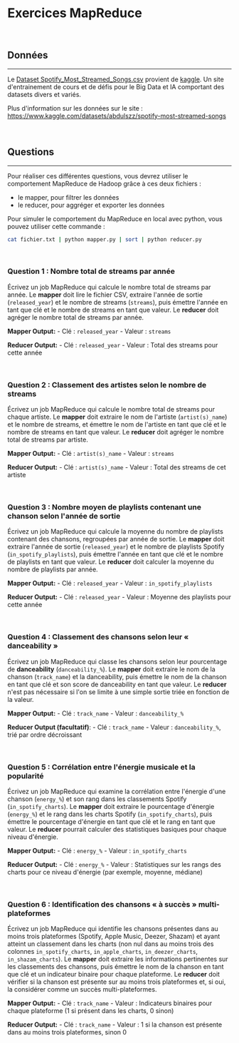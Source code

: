 # Exercices MapReduce

<br>

## Données

---

Le [Dataset Spotify_Most_Streamed_Songs.csv](https://www.kaggle.com/datasets/abdulszz/spotify-most-streamed-songs) provient de [kaggle](https://www.kaggle.com/). Un site d'entrainement de cours et de défis pour le Big Data et IA comportant des datasets divers et variés.

Plus d'information sur les données sur le site : https://www.kaggle.com/datasets/abdulszz/spotify-most-streamed-songs

<br>

## Questions

---

Pour réaliser ces différentes questions, vous devrez utiliser le comportement MapReduce de Hadoop grâce à ces deux fichiers :

- le mapper, pour filtrer les données
- le reducer, pour aggréger et exporter les données

Pour simuler le comportement du MapReduce en local avec python, vous pouvez utiliser cette commande :

```bash
cat fichier.txt | python mapper.py | sort | python reducer.py
```

<br>

### Question 1 : Nombre total de streams par année

Écrivez un job MapReduce qui calcule le nombre total de streams par année. Le **mapper** doit lire le fichier CSV, extraire l'année de sortie (`released_year`) et le nombre de streams (`streams`), puis émettre l'année en tant que clé et le nombre de streams en tant que valeur. Le **reducer** doit agréger le nombre total de streams par année.

**Mapper Output:**
    - Clé : `released_year`
    - Valeur : `streams`

**Reducer Output:**
    - Clé : `released_year`
    - Valeur : Total des streams pour cette année

<br>

### Question 2 : Classement des artistes selon le nombre de streams

Écrivez un job MapReduce qui calcule le nombre total de streams pour chaque artiste. Le **mapper** doit extraire le nom de l'artiste (`artist(s)_name`) et le nombre de streams, et émettre le nom de l'artiste en tant que clé et le nombre de streams en tant que valeur. Le **reducer** doit agréger le nombre total de streams par artiste.

**Mapper Output:**
    - Clé : `artist(s)_name`
    - Valeur : `streams`

**Reducer Output:**
    - Clé : `artist(s)_name`
    - Valeur : Total des streams de cet artiste

<br>

### Question 3 : Nombre moyen de playlists contenant une chanson selon l'année de sortie

Écrivez un job MapReduce qui calcule la moyenne du nombre de playlists contenant des chansons, regroupées par année de sortie. Le **mapper** doit extraire l'année de sortie (`released_year`) et le nombre de playlists Spotify (`in_spotify_playlists`), puis émettre l'année en tant que clé et le nombre de playlists en tant que valeur. Le **reducer** doit calculer la moyenne du nombre de playlists par année.

**Mapper Output:**
    - Clé : `released_year`
    - Valeur : `in_spotify_playlists`

**Reducer Output:**
    - Clé : `released_year`
    - Valeur : Moyenne des playlists pour cette année

<br>

### Question 4 : Classement des chansons selon leur « danceability »

Écrivez un job MapReduce qui classe les chansons selon leur pourcentage de **danceability** (`danceability_%`). Le **mapper** doit extraire le nom de la chanson (`track_name`) et la danceability, puis émettre le nom de la chanson en tant que clé et son score de danceability en tant que valeur. Le **reducer** n'est pas nécessaire si l'on se limite à une simple sortie triée en fonction de la valeur.

**Mapper Output:**
    - Clé : `track_name`
    - Valeur : `danceability_%`

**Reducer Output (facultatif)**:
    - Clé : `track_name`
    - Valeur : `danceability_%`, trié par ordre décroissant

<br>

### Question 5 : Corrélation entre l'énergie musicale et la popularité

Écrivez un job MapReduce qui examine la corrélation entre l'énergie d'une chanson (`energy_%`) et son rang dans les classements Spotify (`in_spotify_charts`). Le **mapper** doit extraire le pourcentage d'énergie (`energy_%`) et le rang dans les charts Spotify (`in_spotify_charts`), puis émettre le pourcentage d'énergie en tant que clé et le rang en tant que valeur. Le **reducer** pourrait calculer des statistiques basiques pour chaque niveau d'énergie.

**Mapper Output:**
    - Clé : `energy_%`
    - Valeur : `in_spotify_charts`

**Reducer Output:**
    - Clé : `energy_%`
    - Valeur : Statistiques sur les rangs des charts pour ce niveau d'énergie (par exemple, moyenne, médiane)

<br>

### Question 6 : Identification des chansons « à succès » multi-plateformes

Écrivez un job MapReduce qui identifie les chansons présentes dans au moins trois plateformes (Spotify, Apple Music, Deezer, Shazam) et ayant atteint un classement dans les charts (non nul dans au moins trois des colonnes `in_spotify_charts`, `in_apple_charts`, `in_deezer_charts`, `in_shazam_charts`). Le **mapper** doit extraire les informations pertinentes sur les classements des chansons, puis émettre le nom de la chanson en tant que clé et un indicateur binaire pour chaque plateforme. Le **reducer** doit vérifier si la chanson est présente sur au moins trois plateformes et, si oui, la considérer comme un succès multi-plateformes.

**Mapper Output:**
    - Clé : `track_name`
    - Valeur : Indicateurs binaires pour chaque plateforme (1 si présent dans les charts, 0 sinon)

**Reducer Output:**
    - Clé : `track_name`
    - Valeur : 1 si la chanson est présente dans au moins trois plateformes, sinon 0
